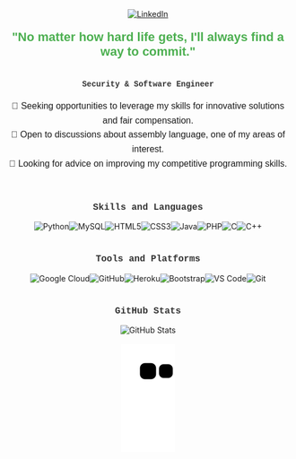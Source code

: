 <div align="center">
  <!-- LinkedIn badge with smaller, consistent button style -->
  <a href="https://www.linkedin.com/in/tajaejohnson/">
    <img alt="LinkedIn" width="100px" src="https://img.shields.io/badge/LinkedIn-0077B5?style=for-the-badge&logo=linkedin&logoColor=white" />
  </a>
</div>

<!-- Optimized quote with cleaner styling -->
<div align="center" style="font-family: Arial, sans-serif; color: #4CAF50; font-size: 22px; font-weight: bold; margin-top: 20px;">
  "No matter how hard life gets, I'll always find a way to commit."
</div>

<br>

<!-- Professional title section -->
<h4 align="center" style="font-family: 'Courier New', monospace; color: #333;">
  Security & Software Engineer
</h4>

<!-- Quick info section -->
<div align="center" style="font-family: Arial, sans-serif; font-size: 16px; line-height: 1.6;">
  <ul style="list-style-type: none; padding: 0;">
    <li>💼 Seeking opportunities to leverage my skills for innovative solutions and fair compensation.</li>
    <li>💬 Open to discussions about assembly language, one of my areas of interest.</li>
    <li>🤔 Looking for advice on improving my competitive programming skills.</li>
  </ul>
</div>

<br>

<!-- Skills and languages section -->
<h3 align="center" style="font-family: 'Courier New', monospace; color: #333;">
  <b>Skills and Languages</b>
</h3>

<div align="center" style="display: flex; flex-wrap: wrap; justify-content: center;">
  <!-- Streamlined language and skills badges with clearer layout -->
  <img src="https://img.shields.io/badge/Python-3776AB?style=flat-square&logo=python&logoColor=white" alt="Python" />
  <img src="https://img.shields.io/badge/MySQL-4479A1?style=flat-square&logo=mysql&logoColor=white" alt="MySQL" />
  <img src="https://img.shields.io/badge/HTML5-E34F26?style=flat-square&logo=html5&logoColor=white" alt="HTML5" />
  <img src="https://img.shields.io/badge/CSS3-1572B6?style=flat-square&logo=css3&logoColor=white" alt="CSS3" />
  <img src="https://img.shields.io/badge/Java-013243?style=flat-square&logo=java&logoColor=white" alt="Java" />
  <img src="https://img.shields.io/badge/PHP-777BB4?style=flat-square&logo=php&logoColor=white" alt="PHP" />
  <img src="https://img.shields.io/badge/C-27338e?style=flat-square&logo=c&logoColor=white" alt="C" />
  <img src="https://img.shields.io/badge/C++-00599C?style=flat-square&logo=c%2B%2B&logoColor=white" alt="C++" />
</div>

<br>

<!-- Tools and Platforms section -->
<h3 align="center" style="font-family: 'Courier New', monospace; color: #333;">
  <b>Tools and Platforms</b>
</h3>

<div align="center" style="display: flex; flex-wrap: wrap; justify-content: center;">
  <!-- Streamlined tools section with optimized icon size -->
  <img src="https://img.shields.io/badge/Google_Cloud-4285F4?style=flat-square&logo=google-cloud&logoColor=white" alt="Google Cloud" />
  <img src="https://img.shields.io/badge/GitHub-181717?style=flat-square&logo=github&logoColor=white" alt="GitHub" />
  <img src="https://img.shields.io/badge/Heroku-430098?style=flat-square&logo=heroku&logoColor=white" alt="Heroku" />
  <img src="https://img.shields.io/badge/Bootstrap-7952B3?style=flat-square&logo=bootstrap&logoColor=white" alt="Bootstrap" />
  <img src="https://img.shields.io/badge/Visual_Studio_Code-007ACC?style=flat-square&logo=visual-studio-code&logoColor=white" alt="VS Code" />
  <img src="https://img.shields.io/badge/Git-F05032?style=flat-square&logo=git&logoColor=white" alt="Git" />
</div>

<br>

<!-- GitHub Stats Section -->
<h3 align="center" style="font-family: 'Courier New', monospace; color: #333;">
  <b>GitHub Stats</b>
</h3>

<div align="center">
  <!-- Adjusted layout for stats to fit better -->
  <img height="180em" src="https://github-readme-stats-eight-theta.vercel.app/api/top-langs/?username=vTajae&hide=html,css,javascript,scss&layout=compact&langs_count=8&theme=chartreuse-dark" alt="GitHub Stats">
</div>

<br>

<!-- Snake animation section -->
<div align="center">
  <img src="https://github.com/vTajae/vTajae/blob/output/github-contribution-grid-snake.svg" alt="Snake Animation">
</div>
